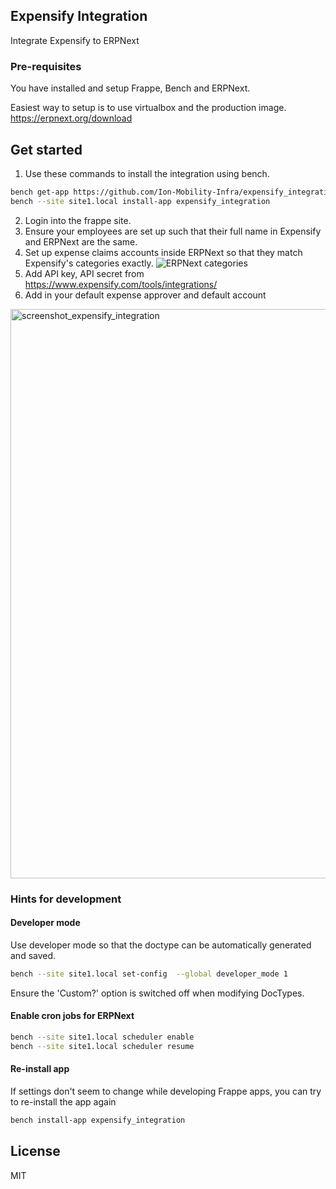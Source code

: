 ## Expensify Integration

Integrate Expensify to ERPNext

### Pre-requisites

You have installed and setup Frappe, Bench and ERPNext.

Easiest way to setup is to use virtualbox and the production image. 
https://erpnext.org/download

## Get started

1. Use these commands to install the integration using bench.

```sh
bench get-app https://github.com/Ion-Mobility-Infra/expensify_integration.git
bench --site site1.local install-app expensify_integration
```
2. Login into the frappe site.
3. Ensure your employees are set up such that their full name in Expensify and ERPNext are the same.
4. Set up expense claims accounts inside ERPNext so that they match Expensify's categories exactly.
![ERPNext categories](https://user-images.githubusercontent.com/9346641/117965882-de69cd80-b355-11eb-9163-a9a6eef67591.png)
5. Add API key, API secret from https://www.expensify.com/tools/integrations/
6. Add in your default expense approver and default account

<img width="911" alt="screenshot_expensify_integration" src="https://user-images.githubusercontent.com/9346641/117952869-297ce400-b348-11eb-882f-041d5c7f3c9b.png">

### Hints for development

#### Developer mode
Use developer mode so that the doctype can be automatically generated and saved.
```sh
bench --site site1.local set-config  --global developer_mode 1
```
Ensure the 'Custom?' option is switched off when modifying DocTypes. 

#### Enable cron jobs for ERPNext
```sh
bench --site site1.local scheduler enable
bench --site site1.local scheduler resume
```

#### Re-install app
If settings don't seem to change while developing Frappe apps, you can try to re-install the app again 
```sh 
bench install-app expensify_integration
```
## License

MIT
